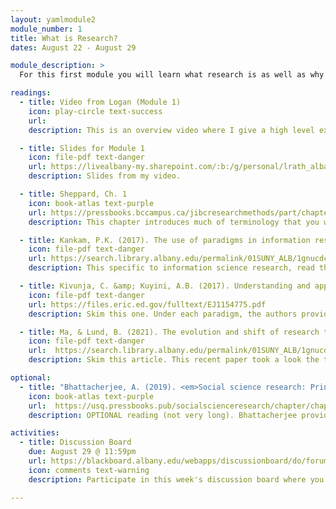 ```yaml
---
layout: yamlmodule2
module_number: 1
title: What is Research?
dates: August 22 - August 29

module_description: >
  For this first module you will learn what research is as well as why research projects are carried out in specific ways, based on the underlying beliefs of the researchers.

readings:
  - title: Video from Logan (Module 1)
    icon: play-circle text-success
    url:
    description: This is an overview video where I give a high level explanation of the readings and describe this week's tasks.

  - title: Slides for Module 1
    icon: file-pdf text-danger
    url: https://livealbany-my.sharepoint.com/:b:/g/personal/lrath_albany_edu/EXTqftVBjWdPvbTxAP54vcQB28JaBnT6ety0MRkSQ-cdMQ?e=IhhDgn
    description: Slides from my video.

  - title: Sheppard, Ch. 1
    icon: book-atlas text-purple
    url: https://pressbooks.bccampus.ca/jibcresearchmethods/part/chapter1/
    description: This chapter introduces much of terminology that you will need for this class. In addition to these definitions, this chapter covers research paradigms that are essential to understanding the ontological underpinnings of field research.

  - title: Kankam, P.K. (2017). The use of paradigms in information research. <em>Library &amp; Information Science Research, 41</em>(2), 85-92.
    icon: file-pdf text-danger
    url: https://search.library.albany.edu/permalink/01SUNY_ALB/1gnucdc/cdi_proquest_journals_2261241084
    description: This specific to information science research, read this article to learn what the different paradigms look like in information science.

  - title: Kivunja, C. &amp; Kuyini, A.B. (2017). Understanding and apply research paradigms in educational contexts. <em>International Journal of Higher Education, 6</em>(5), 26-41.
    icon: file-pdf text-danger
    url: https://files.eric.ed.gov/fulltext/EJ1154775.pdf
    description: Skim this one. Under each paradigm, the authors provide criteria for evaluating research.

  - title: Ma, & Lund, B. (2021). The evolution and shift of research topics and methods in library and information science. <em>Journal of the Association for Information Science and Technology, 72</em>(8), 1059–1074. <a target="_blank" href="https://doi.org/10.1002/asi.24474">https://doi.org/10.1002/asi.24474</a>
    icon: file-pdf text-danger
    url:  https://search.library.albany.edu/permalink/01SUNY_ALB/1gnucdc/cdi_wiley_primary_10_1002_asi_24474_ASI24474
    description: Skim this article. This recent paper took a look the topics of research studies from LIS articles.

optional:
  - title: "Bhattacherjee, A. (2019). <em>Social science research: Principles, methods, and practices</em> (Revised edition)."
    icon: book-atlas text-purple
    url:  https://usq.pressbooks.pub/socialscienceresearch/chapter/chapter-1-science-and-scientific-research/
    description: OPTIONAL reading (not very long). Bhattacherjee provides some useful information about the role of research in Science.

activities:
  - title: Discussion Board
    due: August 29 @ 11:59pm
    url: https://blackboard.albany.edu/webapps/discussionboard/do/forum?action=list_threads&course_id=_170260_1&nav=discussion_board_entry&conf_id=_276906_1&forum_id=_590089_1
    icon: comments text-warning
    description: Participate in this week's discussion board where you will tell us which research paradigm most resonates with you and why. Respond to your classmates noting similarities and differences. Elaborate on how that might effect any potential collaboration. You may start a second thread asking any questions you have about the readings.

---
```

